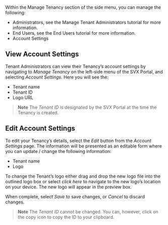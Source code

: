 Within the Manage Tenancy section of the side menu, you can manage the following:
- Administrators, see the Manage Tenant Administrators tutorial for more information.
- End Users, see the End Users tutorial for more information.
- Account Settings

## View Account Settings

Tenant Administrators can view their Tenancy’s account settings by navigating to _Manage Tenancy_ on the left-side menu of the SVX Portal, and selecting _Account Settings_.
Here you will see the:
- Tenant name
- Tenant ID
- Logo URL

> **Note**
> The _Tenant ID_ is designated by the SVX Portal at the time the Tenancy is created.

## Edit Account Settings

To edit your Tenancy’s details, select the _Edit_ button from the _Account Settings_ page. The information will be presented as an editable form where you can update / change the following information:
- Tenant name
- Logo

To change the Tenant’s logo either drag and drop the new logo file into the outlined logo box or select _click here_ to navigate to the new logo’s location on your device. The new logo will appear in the preview box.

When complete, select _Save_ to save changes, or _Cancel_ to discard changes.

> **Note**
> The _Tenant ID_ cannot be changed. You can, however, click on the copy icon to copy the ID to your clipboard.
